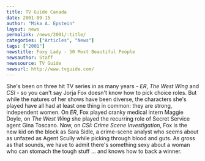 ```yaml
---
title: TV Guide Canada
date: 2001-09-15
author: "Mika A. Epstein"
layout: news
permalink: /news/2001/:title/
categories: ["Articles", "News"]
tags: ["2001"]
newstitle: Foxy Lady - 50 Most Beautiful People
newsauthor: Staff
newssource: TV Guide
newsurl: http://www.tvguide.com/
---
```

She's been on three hit TV series in as many years - *ER*, *The West Wing* and *CSI* - so you can't say Jorja Fox doesn't know how to pick choice roles. But while the natures of her shows have been diverse, the characters she's played have all had at least one thing in common: they are strong, independent women. On *ER*, Fox played cranky medical intern Maggie Doyle, on *The West Wing* she played the recurring role of Secret Service agent Gina Toscano. Now, on *CSI: Crime Scene Investigation*, Fox is the new kid on the block as Sara Sidle, a crime-scene analyst who seems about as unfazed as Agent Scully while picking through blood and guts. As gross as that sounds, we have to admit there's something sexy about a woman who can stomach the tough stuff ... and knows how to back a winner.

